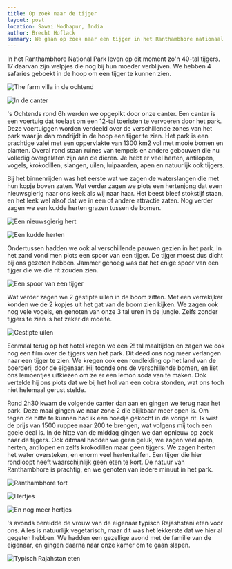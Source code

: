 ```yaml
---
title: Op zoek naar de tijger
layout: post
location: Sawai Modhapur, India
author: Brecht Hoflack
summary: We gaan op zoek naar een tijger in het Ranthambhore nationaal park.
---
```

In het Ranthambhore National Park leven op dit moment zo'n 40-tal tijgers.  17 daarvan zijn welpjes die nog bij hun moeder verblijven.  We hebben 4 safaries geboekt in de hoop om een tijger te kunnen zien.

![The farm villa in de ochtend](/images/2011-11-07/P1030315.JPG.jpg)

![In de canter](/images/2011-11-07/P1030421.JPG.jpg)  

's Ochtends rond 6h werden we opgepikt door onze canter.  Een canter is een voertuig dat toelaat om een 12-tal toeristen te vervoeren door het park.  Deze voertuiggen worden verdeeld over de verschillende zones van het park waar je dan rondrijdt in de hoop een tijger te zien.  Het park is een prachtige valei met een oppervlakte van 1300 km2 vol met mooie bomen en planten.  Overal rond staan ruines van tempels en andere gebouwen die nu volledig overgelaten zijn aan de dieren.  Je hebt er veel herten, antilopen, vogels, krokodillen, slangen, uilen, luipaarden, apen en natuurlijk ook tijgers.

Bij het binnenrijden was het eerste wat we zagen de waterslangen die met hun kopje boven zaten.  Wat verder zagen we plots een hertenjong dat even nieuwsgierig naar ons keek als wij naar haar.  Het beest bleef stokstijf staan,  en het leek wel alsof dat we in een of andere attractie zaten.  Nog verder zagen we een kudde herten grazen tussen de bomen.

![Een nieuwsgierig hert](/images/2011-11-07/P1030340.JPG.jpg)

![Een kudde herten](/images/2011-11-07/P1030347.JPG.jpg)

Ondertussen hadden we ook al verschillende pauwen gezien in het park.  In het zand vond men plots een spoor van een tijger.  De tijger moest dus dicht bij ons gezeten hebben.  Jammer genoeg was dat het enige spoor van een tijger die we die rit zouden zien.

![Een spoor van een tijger](/images/2011-11-07/P1030368.JPG.jpg)

Wat verder zagen we 2 gestipte uilen in de boom zitten.  Met een verrekijker konden we de 2 kopjes uit het gat van de boom zien kijken.  We zagen ook nog vele vogels,  en genoten van onze 3 tal uren in de jungle.  Zelfs zonder tijgers te zien is het zeker de moeite.

![Gestipte uilen](/images/2011-11-07/P1030371.JPG.jpg)

Eenmaal terug op het hotel kregen we een 2! tal maaltijden en zagen we ook nog een film over de tijgers van het park.  Dit deed ons nog meer verlangen naar een tijger te zien.  We kregen ook een rondleiding op het land van de boerderij door de eigenaar.  Hij toonde ons de verschillende bomen,  en liet ons lemoentjes uitkiezen om ze er een lemon soda van te maken.  Ook vertelde hij ons plots dat we bij het hol van een cobra stonden,  wat ons toch niet helemaal gerust stelde.

Rond 2h30 kwam de volgende canter dan aan en gingen we terug naar het park.  Deze maal gingen we naar zone 2 die blijkbaar meer open is.  Om tegen de hitte te kunnen had ik een hoedje gekocht in de vorige rit.  Ik wist de prijs van 1500 ruppee naar 200 te brengen,  wat volgens mij toch een goeie deal is.  In de hitte van de middag gingen we dan opnieuw op zoek naar de tijgers.  Ook ditmaal hadden we geen geluk,  we zagen veel apen,  herten,  antilopen en zelfs krokodillen maar geen tijgers.  We zagen herten het water oversteken,  en enorm veel hertenkalfen.  Een tijger die hier rondloopt heeft waarschijnlijk geen eten te kort.  De natuur van Ranthambhore is prachtig,  en we genoten van iedere minuut in het park.

![Ranthambhore fort](/images/2011-11-07/P1030429.JPG.jpg)

![Hertjes](/images/2011-11-07/P1030492.JPG.jpg)

![En nog meer hertjes](/images/2011-11-07/P1030552.JPG.jpg)

's avonds bereidde de vrouw van de eigenaar typisch Rajashstani eten voor ons.  Alles is natuurlijk vegetarisch,  maar dit was het lekkerste dat we hier al gegeten hebben.  We hadden een gezellige avond met de familie van de eigenaar,  en gingen daarna naar onze kamer om te gaan slapen.

![Typisch Rajahstan eten](/images/2011-11-07/P1030565.JPG.jpg)